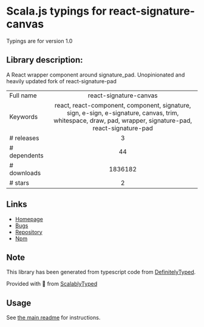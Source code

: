 
# Scala.js typings for react-signature-canvas

Typings are for version 1.0

## Library description:
A React wrapper component around signature_pad. Unopinionated and heavily updated fork of react-signature-pad

|                    |                 |
| ------------------ | :-------------: |
| Full name          | react-signature-canvas |
| Keywords           | react, react-component, component, signature, sign, e-sign, e-signature, canvas, trim, whitespace, draw, pad, wrapper, signature-pad, react-signature-pad |
| # releases         | 3 |
| # dependents       | 44 |
| # downloads        | 1836182 |
| # stars            | 2 |

## Links
- [Homepage](https://github.com/agilgur5/react-signature-canvas)
- [Bugs](https://github.com/agilgur5/react-signature-canvas/issues)
- [Repository](https://github.com/agilgur5/react-signature-canvas)
- [Npm](https://www.npmjs.com/package/react-signature-canvas)
    


## Note
This library has been generated from typescript code from [DefinitelyTyped](https://definitelytyped.org).

Provided with :purple_heart: from [ScalablyTyped](https://github.com/oyvindberg/ScalablyTyped)

## Usage
See [the main readme](../../readme.md) for instructions.


